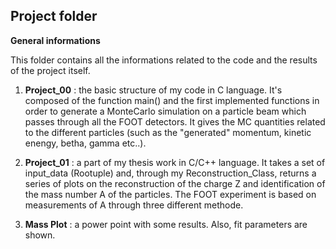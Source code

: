 **Project folder**
------------------------------
**General informations**

This folder contains all the informations related to the code and the results of the project itself.

1. **Project_00** : the basic structure of my code in C language. It's composed of the function main() and the first implemented functions in order to generate 
   a MonteCarlo simulation on a particle beam which passes through all the FOOT detectors. It gives the MC quantities related to the different particles (such as
   the "generated" momentum, kinetic enengy, betha, gamma etc..).

2. **Project_01** : a part of my thesis work in C/C++ language. It takes a set of input_data (Rootuple) and, through my Reconstruction_Class, 
   returns a series of plots on the reconstruction of the charge Z and identification of the mass number A of the particles. The FOOT experiment
   is based on measurements of A through three different methode.
   
3. **Mass Plot** : a power point with some results. Also, fit parameters are shown. 
